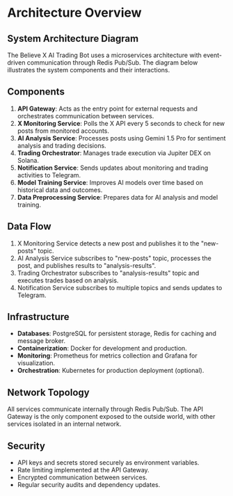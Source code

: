 # Architecture Overview

## System Architecture Diagram

The Believe X AI Trading Bot uses a microservices architecture with event-driven communication through Redis Pub/Sub. The diagram below illustrates the system components and their interactions.

## Components

1. **API Gateway**: Acts as the entry point for external requests and orchestrates communication between services.
2. **X Monitoring Service**: Polls the X API every 5 seconds to check for new posts from monitored accounts.
3. **AI Analysis Service**: Processes posts using Gemini 1.5 Pro for sentiment analysis and trading decisions.
4. **Trading Orchestrator**: Manages trade execution via Jupiter DEX on Solana.
5. **Notification Service**: Sends updates about monitoring and trading activities to Telegram.
6. **Model Training Service**: Improves AI models over time based on historical data and outcomes.
7. **Data Preprocessing Service**: Prepares data for AI analysis and model training.

## Data Flow

1. X Monitoring Service detects a new post and publishes it to the "new-posts" topic.
2. AI Analysis Service subscribes to "new-posts" topic, processes the post, and publishes results to "analysis-results".
3. Trading Orchestrator subscribes to "analysis-results" topic and executes trades based on analysis.
4. Notification Service subscribes to multiple topics and sends updates to Telegram.

## Infrastructure

- **Databases**: PostgreSQL for persistent storage, Redis for caching and message broker.
- **Containerization**: Docker for development and production.
- **Monitoring**: Prometheus for metrics collection and Grafana for visualization.
- **Orchestration**: Kubernetes for production deployment (optional).

## Network Topology

All services communicate internally through Redis Pub/Sub. The API Gateway is the only component exposed to the outside world, with other services isolated in an internal network.

## Security

- API keys and secrets stored securely as environment variables.
- Rate limiting implemented at the API Gateway.
- Encrypted communication between services.
- Regular security audits and dependency updates. 